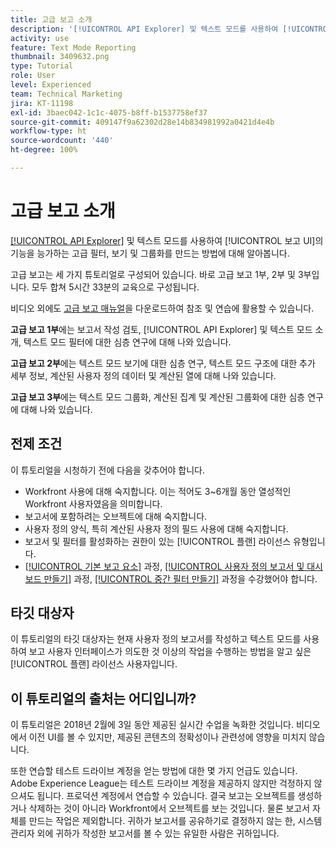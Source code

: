 ```yaml
---
title: 고급 보고 소개
description: '[!UICONTROL API Explorer] 및 텍스트 모드를 사용하여 [!UICONTROL 보고 UI]의 기능을 능가하는 고급 필터, 보기 및 그룹화를 만드는 방법에 대해 알아봅니다.'
activity: use
feature: Text Mode Reporting
thumbnail: 3409632.png
type: Tutorial
role: User
level: Experienced
team: Technical Marketing
jira: KT-11198
exl-id: 3baec042-1c1c-4075-b8ff-b1537758ef37
source-git-commit: 409147f9a62302d28e14b834981992a0421d4e4b
workflow-type: ht
source-wordcount: '440'
ht-degree: 100%

---
```


# 고급 보고 소개

[[!UICONTROL API Explorer]](https://developer.adobe.com/workfront/api-explorer/) 및 텍스트 모드를 사용하여 [!UICONTROL 보고 UI]의 기능을 능가하는 고급 필터, 보기 및 그룹화를 만드는 방법에 대해 알아봅니다.

고급 보고는 세 가지 튜토리얼로 구성되어 있습니다. 바로 고급 보고 1부, 2부 및 3부입니다. 모두 합쳐 5시간 33분의 교육으로 구성됩니다.

비디오 외에도 [고급 보고 매뉴얼](/help/assets/advanced-reporting-manual.pdf)을 다운로드하여 참조 및 연습에 활용할 수 있습니다.

**고급 보고 1부**&#x200B;에는 보고서 작성 검토, [!UICONTROL API Explorer] 및 텍스트 모드 소개, 텍스트 모드 필터에 대한 심층 연구에 대해 나와 있습니다.

**고급 보고 2부**&#x200B;에는 텍스트 모드 보기에 대한 심층 연구, 텍스트 모드 구조에 대한 추가 세부 정보, 계산된 사용자 정의 데이터 및 계산된 열에 대해 나와 있습니다.

**고급 보고 3부**&#x200B;에는 텍스트 모드 그룹화, 계산된 집계 및 계산된 그룹화에 대한 심층 연구에 대해 나와 있습니다.

## 전제 조건

이 튜토리얼을 시청하기 전에 다음을 갖추어야 합니다.

* Workfront 사용에 대해 숙지합니다. 이는 적어도 3~6개월 동안 열성적인 Workfront 사용자였음을 의미합니다.
* 보고서에 포함하려는 오브젝트에 대해 숙지합니다.
* 사용자 정의 양식, 특히 계산된 사용자 정의 필드 사용에 대해 숙지합니다.
* 보고서 및 필터를 활성화하는 권한이 있는 [!UICONTROL 플랜] 라이선스 유형입니다.
* [[!UICONTROL 기본 보고 요소]](https://experienceleague.adobe.com/docs/courses/using/workfront-u-1-2022-1-reporting.html) 과정, [[!UICONTROL 사용자 정의 보고서 및 대시보드 만들기]](https://experienceleague.adobe.com/docs/courses/using/workfront-u-1-2022-3-reporting.html) 과정, [[!UICONTROL 중간 필터 만들기]](https://experienceleague.adobe.com/docs/courses/using/workfront-u-1-2022-2-reporting.html) 과정을 수강했어야 합니다.

## 타깃 대상자

이 튜토리얼의 타깃 대상자는 현재 사용자 정의 보고서를 작성하고 텍스트 모드를 사용하여 보고 사용자 인터페이스가 의도한 것 이상의 작업을 수행하는 방법을 알고 싶은 [!UICONTROL 플랜] 라이선스 사용자입니다.

## 이 튜토리얼의 출처는 어디입니까?

이 튜토리얼은 2018년 2월에 3일 동안 제공된 실시간 수업을 녹화한 것입니다. 비디오에서 이전 UI를 볼 수 있지만, 제공된 콘텐츠의 정확성이나 관련성에 영향을 미치지 않습니다.

또한 연습할 테스트 드라이브 계정을 얻는 방법에 대한 몇 가지 언급도 있습니다. Adobe Experience League는 테스트 드라이브 계정을 제공하지 않지만 걱정하지 않으셔도 됩니다. 프로덕션 계정에서 연습할 수 있습니다. 결국 보고는 오브젝트를 생성하거나 삭제하는 것이 아니라 Workfront에서 오브젝트를 보는 것입니다. 물론 보고서 자체를 만드는 작업은 제외합니다. 귀하가 보고서를 공유하기로 결정하지 않는 한, 시스템 관리자 외에 귀하가 작성한 보고서를 볼 수 있는 유일한 사람은 귀하입니다.
